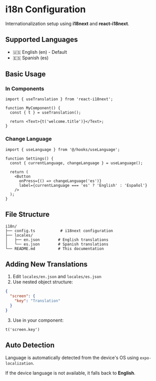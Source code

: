 # i18n Configuration

Internationalization setup using **i18next** and **react-i18next**.

## Supported Languages

- 🇺🇸 English (en) - Default
- 🇪🇸 Spanish (es)

## Basic Usage

### In Components

```tsx
import { useTranslation } from 'react-i18next';

function MyComponent() {
  const { t } = useTranslation();

  return <Text>{t('welcome.title')}</Text>;
}
```

### Change Language

```tsx
import { useLanguage } from '@/hooks/useLanguage';

function Settings() {
  const { currentLanguage, changeLanguage } = useLanguage();

  return (
    <Button
      onPress={() => changeLanguage('es')}
      label={currentLanguage === 'es' ? 'English' : 'Español'}
    />
  );
}
```

## File Structure

```
i18n/
├── config.ts           # i18next configuration
├── locales/
│   ├── en.json        # English translations
│   └── es.json        # Spanish translations
└── README.md          # This documentation
```

## Adding New Translations

1. Edit `locales/en.json` and `locales/es.json`
2. Use nested object structure:

```json
{
  "screen": {
    "key": "Translation"
  }
}
```

3. Use in your component:

```tsx
t('screen.key')
```

## Auto Detection

Language is automatically detected from the device's OS using `expo-localization`.

If the device language is not available, it falls back to **English**.
